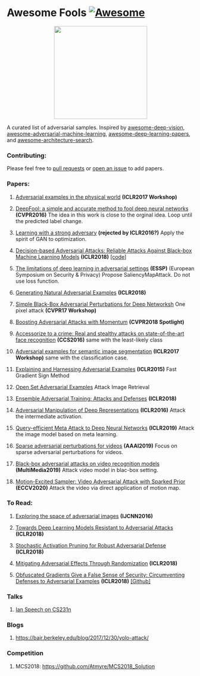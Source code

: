 # Awesome Fools [![Awesome](https://awesome.re/badge.svg)](https://awesome.re)

<p align="center">
  <img width="250" src="https://camo.githubusercontent.com/1131548cf666e1150ebd2a52f44776d539f06324/68747470733a2f2f63646e2e7261776769742e636f6d2f73696e647265736f726875732f617765736f6d652f6d61737465722f6d656469612f6c6f676f2e737667" "Awesome!">
</p>

A curated list of adversarial samples. Inspired by [awesome-deep-vision](https://github.com/kjw0612/awesome-deep-vision), [awesome-adversarial-machine-learning](https://github.com/yenchenlin/awesome-adversarial-machine-learning), [awesome-deep-learning-papers](https://github.com/terryum/awesome-deep-learning-papers), and [awesome-architecture-search](https://github.com/markdtw/awesome-architecture-search).

### Contributing:
Please feel free to [pull requests](https://github.com/layumi/Awesome-Fools/pulls) or [open an issue](https://github.com/layumi/Awesome-Fools/issues) to add papers.

### Papers:
1. [Adversarial examples in the physical world](http://cn.arxiv.org/abs/1607.02533) 
**(ICLR2017 Workshop)**

2. [DeepFool: a simple and accurate method to fool deep neural networks](https://www.cv-foundation.org/openaccess/content_cvpr_2016/papers/Moosavi-Dezfooli_DeepFool_A_Simple_CVPR_2016_paper.pdf)
**(CVPR2016)**
The idea in this work is close to the orginal idea. 
Loop until the predicted label change.

3. [Learning with a strong adversary](http://cn.arxiv.org/pdf/1511.03034.pdf)
**(rejected by ICLR2016?)** Apply the spirit of GAN to optimization.

4. [Decision-based Adversarial Attacks: Reliable Attacks Against Black-box Machine Learning Models](http://cn.arxiv.org/pdf/1712.04248.pdf)
**(ICLR2018)** [[code]](https://github.com/bethgelab/foolbox)

5. [The limitations of deep learning in adversarial settings](https://arxiv.org/pdf/1511.07528.pdf) **(ESSP)** (European Symposium on Security & Privacy) Propose SaliencyMapAttack. Do not use loss function.

6. [Generating Natural Adversarial Examples](https://openreview.net/forum?id=H1BLjgZCb&noteId=r1dkEyaSG) **(ICLR2018)**

7. [Simple Black-Box Adversarial Perturbations for Deep Networksh](https://arxiv.org/pdf/1612.06299.pdf) One pixel attack **(CVPR17 Workshop)**

8. [Boosting Adversarial Attacks with Momentum](https://arxiv.org/pdf/1710.06081.pdf) **(CVPR2018 Spotlight)**

9. [Accessorize to a crime: Real and stealthy attacks on state-of-the-art face recognition](https://www.archive.ece.cmu.edu/~lbauer/papers/2016/ccs2016-face-recognition.pdf) **(CCS2016)** same with the least-likely class

10. [Adversarial examples for semantic image segmentation](https://arxiv.org/abs/1703.01101) **(ICLR2017 Workshop)** same with the classification case.

11. [Explaining and Harnessing Adversarial Examples](https://arxiv.org/abs/1412.6572)
**(ICLR2015)** Fast Gradient Sign Method

12. [Open Set Adversarial Examples](https://arxiv.org/abs/1809.02681) Attack Image Retrieval

13. [Ensemble Adversarial Training: Attacks and Defenses](https://openreview.net/forum?id=rkZvSe-RZ) **(ICLR2018)**

14. [Adversarial Manipulation of Deep Representations](https://arxiv.org/abs/1511.05122) **(ICLR2016)** Attack the intermediate activation.

15. [Query-efficient Meta Attack to Deep Neural Networks](https://arxiv.org/abs/1906.02398) **(ICLR2019)** Attack the image model based on meta learning.

16. [Sparse adversarial perturbations for videos](https://arxiv.org/abs/1803.02536) **(AAAI2019)** Focus on sparse adversarial perturbations for videos.

16. [Black-box adversarial attacks on video recognition models](https://arxiv.org/abs/1904.05181) **(MultiMedia2019)** Attack video model in blac-box setting.

17. [Motion-Excited Sampler: Video Adversarial Attack with Sparked Prior](https://arxiv.org/abs/2003.07637) **(ECCV2020)** Attack the video via direct application of motion map.
### To Read:

1. [Exploring the space of adversarial images](http://ieeexplore.ieee.org/document/7727230/)
**(IJCNN2016)**

2. [Towards Deep Learning Models Resistant to Adversarial Attacks](https://arxiv.org/abs/1706.06083) **(ICLR2018)**

3. [Stochastic Activation Pruning for Robust Adversarial Defense](https://openreview.net/forum?id=H1uR4GZRZ) **(ICLR2018)**

4. [Mitigating Adversarial Effects Through Randomization](https://openreview.net/forum?id=Sk9yuql0Z) **(ICLR2018)**

5. [Obfuscated Gradients Give a False Sense of Security: Circumventing Defenses to Adversarial Examples](https://arxiv.org/abs/1802.00420) **(ICLR2018)** [[Github]](https://github.com/anishathalye/obfuscated-gradients)

### Talks
1. [Ian Speech on CS231n](http://cs231n.stanford.edu/slides/2017/cs231n_2017_lecture16.pdf)

### Blogs
1. https://bair.berkeley.edu/blog/2017/12/30/yolo-attack/

### Competition
1. MCS2018: https://github.com/Atmyre/MCS2018_Solution





